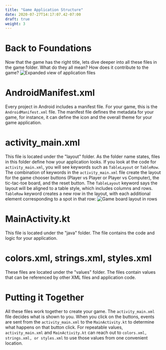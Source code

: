 ```yaml
---
title: "Game Application Structure"
date: 2020-07-27T14:17:07.42-07:00
draft: true
weight: 3
---
```


# Back to Foundations
Now that the game has the right title, lets dive deeper into all these files in the game folder. What do they all mean? How does it contribute to the game?
![Expanded view of application files](../resources/_gen/images/app_structure_files.PNG)

# AndroidManifest.xml
Every project in Android includes a manifest file. For your game, this is the ```AndroidManifest.xml``` file. The manifest file defines the metadata for your game, for instance, it can define the icon and the overall theme for your game application.

# activity_main.xml
This file is located under the "layout" folder. As the folder name states, files in this folder define how your application looks. If you look at the code for ```activity_main.xml```, you will see keywords such as ```TableLayout``` or ```TableRow```. The combination of keywords in the ```activity_main.xml``` file create the layout for the game chooser buttons (Player vs Player or Player vs Computer), the tic-tac-toe board, and the reset button. The ```TableLayout``` keyword says the layout will be aligned to a table style, which includes columns and rows. ```TableRow``` keyword creates a new row in the layout, with each additional element corresponding to a spot in that row:
![Game board layout in rows](../resources/_gen/images/activity_main.png)

# MainActivity.kt
This file is located under the "java" folder. The file contains the code and logic for your application.

# colors.xml, strings.xml, styles.xml
These files are located under the "values" folder. The files contain values that can be referenced by other XML files and application code.

# Putting it Together
All these files work together to create your game. The ```activity_main.xml``` file decides what is shown to you. When you click on the buttons, events are sent from the ```activity_main.xml``` to the ```MainActivity.kt``` to determine what happens on that button click. For repeatable values, ```activity_main.xml``` and ```MainActivity.kt``` can reach out to ```colors.xml, strings.xml, or styles.xml``` to use those values from one convenient location.

